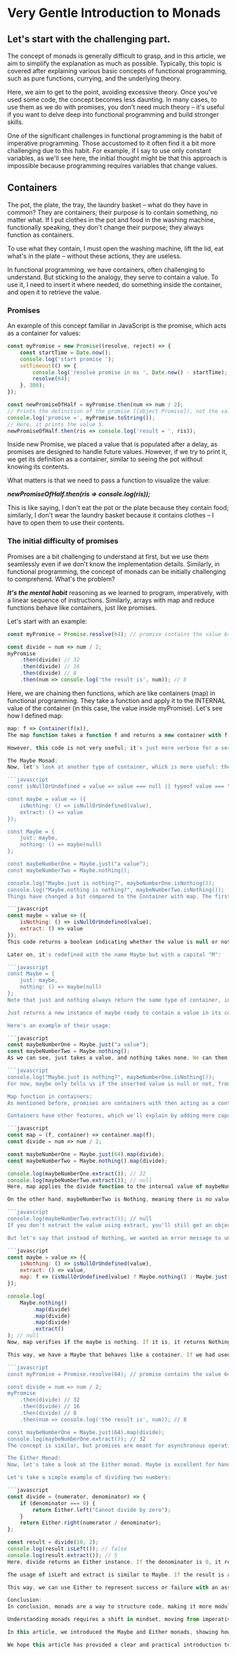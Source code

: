 
# Very Gentle Introduction to Monads

## Let's start with the challenging part.

The concept of monads is generally difficult to grasp, and in this article, we aim to simplify the explanation as much as possible. Typically, this topic is covered after explaining various basic concepts of functional programming, such as pure functions, currying, and the underlying theory.

Here, we aim to get to the point, avoiding excessive theory. Once you've used some code, the concept becomes less daunting. In many cases, to use them as we do with promises, you don't need much theory – it's useful if you want to delve deep into functional programming and build stronger skills.

One of the significant challenges in functional programming is the habit of imperative programming. Those accustomed to it often find it a bit more challenging due to this habit. For example, if I say to use only constant variables, as we'll see here, the initial thought might be that this approach is impossible because programming requires variables that change values.

## Containers

The pot, the plate, the tray, the laundry basket – what do they have in common? They are containers; their purpose is to contain something, no matter what. If I put clothes in the pot and food in the washing machine, functionally speaking, they don't change their purpose; they always function as containers.

To use what they contain, I must open the washing machine, lift the lid, eat what's in the plate – without these actions, they are useless.

In functional programming, we have containers, often challenging to understand. But sticking to the analogy, they serve to contain a value. To use it, I need to insert it where needed, do something inside the container, and open it to retrieve the value.

### Promises

An example of this concept familiar in JavaScript is the promise, which acts as a container for values:

```javascript
const myPromise = new Promise((resolve, reject) => {
    const startTime = Date.now();
    console.log('start promise ');
    setTimeout(() => {
        console.log('resolve promise in ms ', Date.now() - startTime);
        resolve(64);
    }, 300);
});

const newPromiseOfHalf = myPromise.then(num => num / 2);
// Prints the definition of the promise ([object Promise]), not the value 5.
console.log('promise =', myPromise.toString());
// Here, it prints the value 5.
newPromiseOfHalf.then(ris => console.log('result = ', ris));
```

Inside new Promise, we placed a value that is populated after a delay, as promises are designed to handle future values. However, if we try to print it, we get its definition as a container, similar to seeing the pot without knowing its contents.

What matters is that we need to pass a function to visualize the value:

***newPromiseOfHalf.then(ris => console.log(ris));***

This is like saying, I don't eat the pot or the plate because they contain food; similarly, I don't wear the laundry basket because it contains clothes – I have to open them to use their contents.

### The initial difficulty of promises

Promises are a bit challenging to understand at first, but we use them seamlessly even if we don't know the implementation details. Similarly, in functional programming, the concept of monads can be initially challenging to comprehend. What's the problem?

***It's the mental habit*** reasoning as we learned to program, imperatively, with a linear sequence of instructions. Similarly, arrays with map and reduce functions behave like containers, just like promises.

Let's start with an example:

```javascript
const myPromise = Promise.resolve(64); // promise contains the value 64

const divide = num => num / 2;
myPromise
    .then(divide) // 32
    .then(divide) // 16
    .then(divide) // 8
    .then(num => console.log('the result is', num)); // 8
```

Here, we are chaining then functions, which are like containers (map) in functional programming. They take a function and apply it to the INTERNAL value of the container (in this case, the value inside myPromise). Let's see how I defined map:

```javascript
map: f => Container(f(x)),
The map function takes a function f and returns a new container with f(x). It applies the function to the value of the container and returns a new container. This is similar to what we did with promises.

However, this code is not very useful; it's just more verbose for a series of transformations on a string. In promises, the initial lack of a container's value justifies this approach. Here, we initialize Container values.

The Maybe Monad:
Now, let's look at another type of container, which is more useful: the Maybe monad.

```javascript
const isNullOrUndefined = value => value === null || typeof value === "undefined";

const maybe = value => ({
    isNothing: () => isNullOrUndefined(value),
    extract: () => value
});

const Maybe = {
    just: maybe,
    nothing: () => maybe(null)
};

const maybeNumberOne = Maybe.just("a value");
const maybeNumberTwo = Maybe.nothing();

console.log("Maybe.just is nothing?", maybeNumberOne.isNothing());
console.log("Maybe.nothing is nothing?", maybeNumberTwo.isNothing());
Things have changed a bit compared to the Container with map. The first maybe now returns isNothing and extract:

```javascript
const maybe = value => ({
    isNothing: () => isNullOrUndefined(value),
    extract: () => value
});
This code returns a boolean indicating whether the value is null or not. We no longer have map (for now), only this evaluation. Without it, we cannot access the internal value, so we use extract to use it.

Later on, it's redefined with the name Maybe but with a capital "M":

```javascript
const Maybe = {
    just: maybe,
    nothing: () => maybe(null)
};
Note that just and nothing always return the same type of container, in this case, maybe. In promises, they always return the Promise type, allowing for concatenation.

Just returns a new instance of maybe ready to contain a value in its constructor. Nothing, on the other hand, returns a function with no parameters. Inside, it creates a maybe with a null value, representing the absence of values, as its name suggests.

Here's an example of their usage:

```javascript
const maybeNumberOne = Maybe.just("a value");
const maybeNumberTwo = Maybe.nothing();
As we can see, just takes a value, and nothing takes none. We can then check if the maybe is nothing:

```javascript
console.log("Maybe.just is nothing?", maybeNumberOne.isNothing());
For now, maybe only tells us if the inserted value is null or not, from the English "May be = might be." However, this code is not very useful. Let's redefine it as a container by adding a map function, making it more valuable.

Map function in containers:
As mentioned before, promises are containers with then acting as a container with a map function, applied using a series of functions.

Containers have other features, which we'll explain by adding more capabilities. Before we continue, it's important to point out that we'll keep things simple.

```javascript
const map = (f, container) => container.map(f);
const divide = num => num / 2;

const maybeNumberOne = Maybe.just(64).map(divide);
const maybeNumberTwo = Maybe.nothing().map(divide);

console.log(maybeNumberOne.extract()); // 32
console.log(maybeNumberTwo.extract()); // null
Here, map applies the divide function to the internal value of maybeNumberOne, which contains 64. The result is a new instance of maybe with the value 32, as the value inside is divided by 2.

On the other hand, maybeNumberTwo is Nothing, meaning there is no value inside. If we try to map over it, nothing happens; the function is not applied:

```javascript
console.log(maybeNumberTwo.extract()); // null
If you don't extract the value using extract, you'll still get an object containing the maybe and its internal value. But extract is the key to removing the value from the container. It's a bit like opening the washing machine or the pot to use their contents.

But let's say that instead of Nothing, we wanted an error message to understand why a value is not present. Here is an implementation:

```javascript
const maybe = value => ({
    isNothing: () => isNullOrUndefined(value),
    extract: () => value,
    map: f => (isNullOrUndefined(value) ? Maybe.nothing() : Maybe.just(f(value)))
});

console.log(
    Maybe.nothing()
        .map(divide)
        .map(divide)
        .map(divide)
        .extract()
); // null
Now, map verifies if the maybe is nothing. If it is, it returns Nothing, meaning there's no value to process. If it's something, it applies the function and returns a new instance of maybe.

This way, we have a Maybe that behaves like a container. If we had used promises, we would have used then. The advantage is that this container can be used like promises or other containers:

```javascript
const myPromise = Promise.resolve(64); // promise contains the value 64

const divide = num => num / 2;
myPromise
    .then(divide) // 32
    .then(divide) // 16
    .then(divide) // 8
    .then(num => console.log('the result is', num)); // 8

const maybeNumberOne = Maybe.just(64).map(divide);
console.log(maybeNumberOne.extract()); // 32
The concept is similar, but promises are meant for asynchronous operations, while the Maybe monad is meant for synchronous operations, giving us more control.

The Either Monad:
Now, let's take a look at the Either monad. Maybe is excellent for handling the absence of values, but sometimes we want to know more about the reason why something failed. This is where Either comes in handy.

Let's take a simple example of dividing two numbers:

```javascript
const divide = (numerator, denominator) => {
    if (denominator === 0) {
        return Either.left("Cannot divide by zero");
    }
    return Either.right(numerator / denominator);
};

const result = divide(10, 2);
console.log(result.isLeft()); // false
console.log(result.extract()); // 5
Here, divide returns an Either instance. If the denominator is 0, it returns a left instance, indicating an error with a message. If the division is successful, it returns a right instance with the result.

The usage of isLeft and extract is similar to Maybe. If the result is a left, isLeft returns true, and extract returns the error message. If it's a right, isLeft returns false, and extract returns the result.

This way, we can use Either to represent success or failure with an associated error message.

Conclusion:
In conclusion, monads are a way to structure code, making it more modular and composable. They provide a consistent interface for working with different types of containers and handling both synchronous and asynchronous operations.

Understanding monads requires a shift in mindset, moving from imperative to functional programming paradigms. Once you grasp the core concepts and see practical examples, you'll find that monads become a powerful tool in your programming arsenal.

In this article, we introduced the Maybe and Either monads, showing how they can be used to handle the absence of values and represent success or failure with an error message, respectively. We also briefly touched on promises, which act as monads for handling asynchronous operations.

We hope this article has provided a clear and practical introduction to monads, making them more approachable for developers looking to enhance their functional programming skills. Remember, practice is key, so don't hesitate to experiment with monads in your code and explore their full potential. Happy coding!